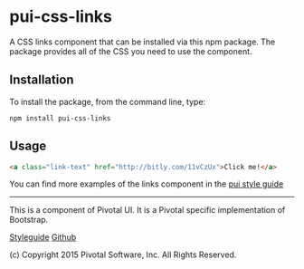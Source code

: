 # pui-css-links

A CSS links component that can be installed via this npm package. The package provides all of the
CSS you need to use the component.



## Installation

To install the package, from the command line, type:

```
npm install pui-css-links
```

## Usage

```html
<a class="link-text" href="http://bitly.com/11vCzUx">Click me!</a>
```


You can find more examples of the links component in the [pui style guide](http://styleguide.pivotal.io/elements.html#link)

*****************************************

This is a component of Pivotal UI. It is a Pivotal specific implementation of Bootstrap.

[Styleguide](http://styleguide.pivotal.io)
[Github](https://github.com/pivotal-cf/pivotal-ui)

(c) Copyright 2015 Pivotal Software, Inc. All Rights Reserved.